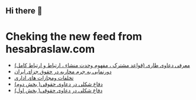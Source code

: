 ## Hi there 👋


# Cheking the new feed from hesabraslaw.com
<!-- BLOG-POST-LIST:START -->
- [معرفی دعاوی طاری &lpar;قواعد مشترک ، مفهوم وحدت منشاء ، ارتباط و ارتباط کامل&rpar;](https://hesabraslaw.com/blog/%D9%85%D8%B9%D8%B1%D9%81%DB%8C-%D8%AF%D8%B9%D8%A7%D9%88%DB%8C-%D8%B7%D8%A7%D8%B1%DB%8C-%D9%82%D9%88%D8%A7%D8%B9%D8%AF-%D9%85%D8%B4%D8%AA%D8%B1%DA%A9-%D9%85%D9%81%D9%87%D9%88%D9%85-%D8%AF%D9%82%DB%8C%D9%82-%D9%88%D8%AD%D8%AF%D8%AA-%D9%85%D9%86%D8%B4%D8%A7%D8%A1-%D8%A7%D8%B1%D8%AA%D8%A8%D8%A7%D8%B7-%D9%88-%D8%A7%D8%B1%D8%AA%D8%A8%D8%A7%D8%B7-%DA%A9%D8%A7%D9%85%D9%84-%D8%A8%DB%8C%D9%86-%D8%AF%D9%88-%D8%AF%D8%B9%D9%88%D8%A7/)
- [دورنمایی به جرم محاربه در حقوق جزای ایران](https://hesabraslaw.com/blog/%D8%AF%D9%88%D8%B1%D9%86%D9%85%D8%A7%DB%8C%DB%8C-%D8%A8%D9%87-%D8%AC%D8%B1%D9%85-%D9%85%D8%AD%D8%A7%D8%B1%D8%A8%D9%87-%D8%AF%D8%B1-%D8%AD%D9%82%D9%88%D9%82-%D8%AC%D8%B2%D8%A7%DB%8C-%D8%A7%DB%8C%D8%B1%D8%A7%D9%86/)
- [تخلفات ومجازات های اداری](https://hesabraslaw.com/blog/%D8%AA%D8%AE%D9%84%D9%81%D8%A7%D8%AA-%D9%88%D9%85%D8%AC%D8%A7%D8%B2%D8%A7%D8%AA-%D9%87%D8%A7%DB%8C-%D8%A7%D8%AF%D8%A7%D8%B1%DB%8C/)
- [دفاع شکلی در دعاوی حقوقی&lpar; بخش دوم&rpar;](https://hesabraslaw.com/blog/%D8%AF%D9%81%D8%A7%D8%B9-%D8%B4%DA%A9%D9%84%DB%8C-%D8%AF%D8%B1-%D8%AF%D8%B9%D8%A7%D9%88%DB%8C-%D8%AD%D9%82%D9%88%D9%82%DB%8C-%D8%A8%D8%AE%D8%B4-%D8%AF%D9%88%D9%85/)
- [دفاع شکلی در دعاوی حقوقی&lpar; بخش اول&rpar;](https://hesabraslaw.com/blog/%D8%AF%D9%81%D8%A7%D8%B9-%D8%B4%DA%A9%D9%84%DB%8C-%D8%AF%D8%B1-%D8%AF%D8%B9%D8%A7%D9%88%DB%8C-%D8%AD%D9%82%D9%88%D9%82%DB%8C-%D8%A8%D8%AE%D8%B4-%D8%A7%D9%88%D9%84/)
<!-- BLOG-POST-LIST:END -->

<!--
**hessabras/hessabras** is a ✨ _special_ ✨ repository because its `README.md` (this file) appears on your GitHub profile.

Here are some ideas to get you started:

- 🔭 I’m currently working on ...
- 🌱 I’m currently learning ...
- 👯 I’m looking to collaborate on ...
- 🤔 I’m looking for help with ...
- 💬 Ask me about ...
- 📫 How to reach me: ...
- 😄 Pronouns: ...
- ⚡ Fun fact: ...
-->
